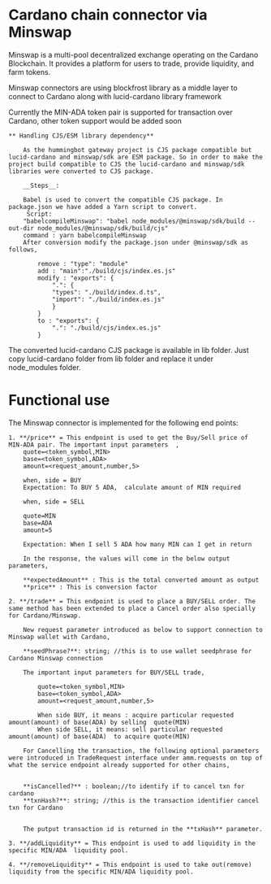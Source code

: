 # Cardano chain connector via Minswap

Minswap is a multi-pool decentralized exchange operating on the Cardano Blockchain. It provides a platform for users to trade, provide liquidity, and farm tokens.

Minswap connectors are using blockfrost library as a middle layer to connect to Cardano along with lucid-cardano library framework

Currently the MIN-ADA token pair is supported for transaction over Cardano, other token support would be added soon

    ** Handling CJS/ESM library dependency**

        As the hummingbot gateway project is CJS package compatible but lucid-cardano and minswap/sdk are ESM package. So in order to make the project build compatible to CJS the lucid-cardano and minswap/sdk libraries were converted to CJS package.

        __Steps__:
        
        Babel is used to convert the compatible CJS package. In package.json we have added a Yarn script to convert.
         Script:
        "babelcompileMinswap": "babel node_modules/@minswap/sdk/build --out-dir node_modules/@minswap/sdk/build/cjs"
        command : yarn babelcompileMinswap
        After conversion modify the package.json under @minswap/sdk as follows,
  
            remove : "type": "module"
            add : "main":"./build/cjs/index.es.js"
            modify : "exports": {
                ".": {
                "types": "./build/index.d.ts",
                "import": "./build/index.es.js"
                }
            }
            to : "exports": {
                ".": "./build/cjs/index.es.js"
            }
  The converted lucid-cardano CJS package is available in lib folder.
        Just copy lucid-cardano folder from lib folder and replace it under node_modules folder.
# Functional use

The Minswap connector is implemented for the following end points:

    1. **/price** = This endpoint is used to get the Buy/Sell price of MIN-ADA pair. The important input parameters  ,
        quote=<token_symbol,MIN>
        base=<token_symbol,ADA>
        amount=<request_amount,number,5>
        
        when, side = BUY
        Expectation: To BUY 5 ADA,  calculate amount of MIN required

        when, side = SELL

        quote=MIN
        base=ADA
        amount=5

        Expectation: When I sell 5 ADA how many MIN can I get in return

        In the response, the values will come in the below output parameters,

        **expectedAmount** : This is the total converted amount as output
        **price** : This is conversion factor

    2. **/trade** = This endpoint is used to place a BUY/SELL order. The same method has been extended to place a Cancel order also specially for Cardano/Minswap. 

        New request parameter introduced as below to support connection to Minswap wallet with Cardano,

        **seedPhrase?**: string; //this is to use wallet seedphrase for Cardano Minswap connection
    
        The important input parameters for BUY/SELL trade,

            quote=<token_symbol,MIN>
            base=<token_symbol,ADA>
            amount=<request_amount,number,5>

            When side BUY, it means : acquire particular requested amount(amount) of base(ADA) by selling  quote(MIN)
            When side SELL, it means: sell particular requested amount(amount) of base(ADA)  to acquire quote(MIN)

        For Cancelling the transaction, the following optional parameters were introduced in TradeRequest interface under amm.requests on top of what the service endpoint already supported for other chains,

        
        **isCancelled?** : boolean;//to identify if to cancel txn for cardano
        **txnHash?**: string; //this is the transaction identifier cancel txn for Cardano  


        The putput transaction id is returned in the **txHash** parameter.  

    3. **/addLiquidity** = This endpoint is used to add liquidity in the specific MIN/ADA  liquidity pool.

    4. **/removeLiquidity** = This endpoint is used to take out(remove) liquidity from the specific MIN/ADA liquidity pool. 
